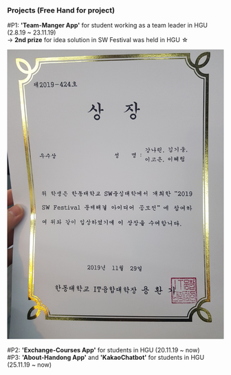 

### Projects (Free Hand for project)

#P1: __'Team-Manger App'__ for student working as a team leader in HGU (2.8.19 ~ 23.11.19) <br>
→ __2nd prize__ for idea solution in SW Festival was held in HGU ☆ <br>

![photo1](./2nd-prize-idea-solution-SW-festival.jpeg )

#P2: __'Exchange-Courses App'__ for students in HGU (20.11.19 ~ now) <br>
#P3: __'About-Handong App'__ and __'KakaoChatbot'__ for students in HGU (25.11.19 ~ now) <br>
